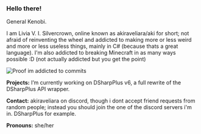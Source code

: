### Hello there!

General Kenobi.

I am Livia V. I. Silvercrown, online known as akiraveliara/aki for short; not afraid of reinventing the wheel and addicted to making more or less weird and more or less useless things, mainly in C# (because thats a great language).
I'm also addicted to breaking Minecraft in as many ways possible :D (not actually addicted but you get the point)

![Proof im addicted to commits](https://github-readme-stats.vercel.app/api?username=akiraveliara&count_private=true&show_icons=true&theme=midnight-purple)

**Projects:** I’m currently working on DSharpPlus v6, a full rewrite of the DSharpPlus API wrapper.

**Contact:** akiraveliara on discord, though i dont accept friend requests from random people; instead you should join the one of the discord servers i'm in. DSharpPlus for example.

**Pronouns:** she/her
